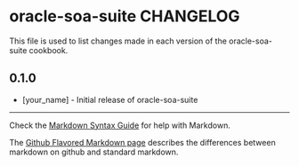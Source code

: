 oracle-soa-suite CHANGELOG
==========================

This file is used to list changes made in each version of the oracle-soa-suite cookbook.

0.1.0
-----
- [your_name] - Initial release of oracle-soa-suite

- - -
Check the [Markdown Syntax Guide](http://daringfireball.net/projects/markdown/syntax) for help with Markdown.

The [Github Flavored Markdown page](http://github.github.com/github-flavored-markdown/) describes the differences between markdown on github and standard markdown.
